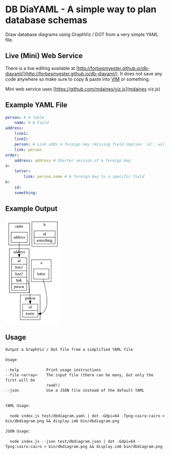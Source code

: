 # DB DiaYAML - A simple way to plan database schemas

Draw database diagrams using GraphViz / DOT from a very simple YAML file.

## Live (Mini) Web Service

There is a live editing available at [http://forbesmyester.github.io/db-diayaml/](http://forbesmyester.github.io/db-diayaml/). It does not save any code anywhere so make sure to copy & paste into [VIM](http://www.vim.org/) or something.

Mini web service uses [https://github.com/mdaines/viz.js](mdaines viz.js)

## Example YAML File

``` yaml
person: # A Table
    name: # A Field
address:
    line1:
    line2:
    person: # Link adds a foreign key (missing field implies `id`, will be added if not already existing!)
    link: person
order:
    address: address # Shorter version of a foreign key
a:
    letter:
        link: person.name # A foreign key to a specific field
b:
    id:
    something:
```

## Example Output

![Output of above example](./bin/dbdiagram.png)

## Usage

    Output a GraphViz / Dot file from a simplified YAML file
  
    Usage
  
    --help            Print usage instructions
    --file <array>    The input file (there can be many, but only the first will be
                      read!)
    --json            Use a JSON file instead of the default YAML
  
  
    YAML Usage:
  
      node index.js test/dbdiagram.yaml | dot -Gdpi=64 -Tpng:cairo:cairo > bin/dbdiagram.png && display.im6 bin/dbdiagram.png
  
    JSON Usage:
  
      node index.js --json test/dbdiagram.json | dot -Gdpi=64 -Tpng:cairo:cairo > bin/dbdiagram.png && display.im6 bin/dbdiagram.png

